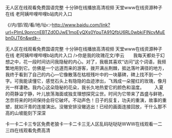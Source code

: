 无人区在线观看免费国语完整
十分钟在线播放高清视频
天堂www在线资源种子在线
老阿姨哔哩哔哩b站肉片入口


《/内/部/观/看/地/址👉http://www.baidu.com/link?url=PImL9pnrcnEBTZd0DJwE1moEyQXs0YpuTA91QfbU6RL0wbkiFlNcvMuEbn0iJT6n&wd》--

无人区在线观看免费国语完整
十分钟在线播放高清视频
天堂www在线资源种子在线
老阿姨哔哩哔哩b站肉片入口
/>你是我的玫瑰花文/李云　　我每天都处于幻想之中，花一段时间访问我隐秘的内心。对了，我极其喜欢“访问”这个词语，我频繁地用到它。仿佛是一个远道而来的游客，拨开满丛荆棘，抵达落叶满径的地方，我终于看到了自己的内心—它像散落在枯枝残叶中的一块墓碑，碑上找不到一个字。可我能读懂它，感觉石头上有隐隐的血迹渗出，飞溅成一朵猩红的玫瑰，像月光一样凄艳。我内心这朵隐秘的花朵，我长久地热爱它的颜色和温度。
　　入夏的荷静溢宁静，叶儿放荡海面或独支理想探究尘世。时间为它带来了昌盛与鲜艳，怎奈将来的时间保持会将它破坏。不动声色！日子的反复，功夫的重演，故事的重塑，就如汗青的连接演出。没辙安排没辙逃出！已经的画面连接回放，干什么那不高的山坡能刻下深深





卡一卡二卡三专区免费老狼卡一卡二卡三无人区乱码哒哒哒WWW在线观看一二三四在线观看免费高清
